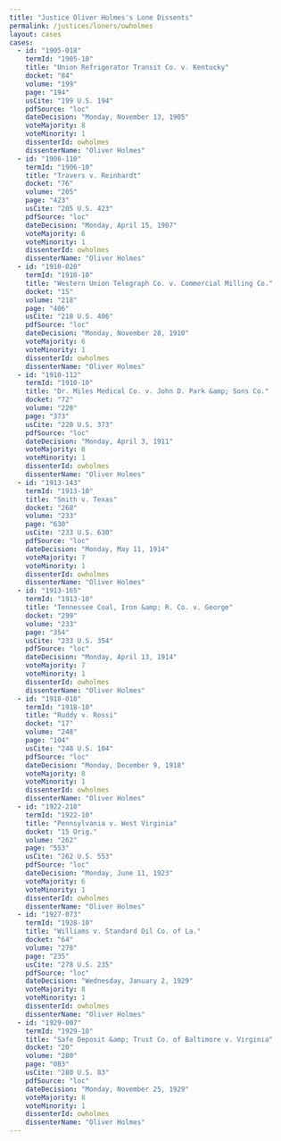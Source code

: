```yaml
---
title: "Justice Oliver Holmes's Lone Dissents"
permalink: /justices/loners/owholmes
layout: cases
cases:
  - id: "1905-018"
    termId: "1905-10"
    title: "Union Refrigerator Transit Co. v. Kentucky"
    docket: "84"
    volume: "199"
    page: "194"
    usCite: "199 U.S. 194"
    pdfSource: "loc"
    dateDecision: "Monday, November 13, 1905"
    voteMajority: 8
    voteMinority: 1
    dissenterId: owholmes
    dissenterName: "Oliver Holmes"
  - id: "1906-110"
    termId: "1906-10"
    title: "Travers v. Reinhardt"
    docket: "76"
    volume: "205"
    page: "423"
    usCite: "205 U.S. 423"
    pdfSource: "loc"
    dateDecision: "Monday, April 15, 1907"
    voteMajority: 6
    voteMinority: 1
    dissenterId: owholmes
    dissenterName: "Oliver Holmes"
  - id: "1910-020"
    termId: "1910-10"
    title: "Western Union Telegraph Co. v. Commercial Milling Co."
    docket: "15"
    volume: "218"
    page: "406"
    usCite: "218 U.S. 406"
    pdfSource: "loc"
    dateDecision: "Monday, November 28, 1910"
    voteMajority: 6
    voteMinority: 1
    dissenterId: owholmes
    dissenterName: "Oliver Holmes"
  - id: "1910-112"
    termId: "1910-10"
    title: "Dr. Miles Medical Co. v. John D. Park &amp; Sons Co."
    docket: "72"
    volume: "220"
    page: "373"
    usCite: "220 U.S. 373"
    pdfSource: "loc"
    dateDecision: "Monday, April 3, 1911"
    voteMajority: 8
    voteMinority: 1
    dissenterId: owholmes
    dissenterName: "Oliver Holmes"
  - id: "1913-143"
    termId: "1913-10"
    title: "Smith v. Texas"
    docket: "268"
    volume: "233"
    page: "630"
    usCite: "233 U.S. 630"
    pdfSource: "loc"
    dateDecision: "Monday, May 11, 1914"
    voteMajority: 7
    voteMinority: 1
    dissenterId: owholmes
    dissenterName: "Oliver Holmes"
  - id: "1913-165"
    termId: "1913-10"
    title: "Tennessee Coal, Iron &amp; R. Co. v. George"
    docket: "299"
    volume: "233"
    page: "354"
    usCite: "233 U.S. 354"
    pdfSource: "loc"
    dateDecision: "Monday, April 13, 1914"
    voteMajority: 7
    voteMinority: 1
    dissenterId: owholmes
    dissenterName: "Oliver Holmes"
  - id: "1918-018"
    termId: "1918-10"
    title: "Ruddy v. Rossi"
    docket: "17"
    volume: "248"
    page: "104"
    usCite: "248 U.S. 104"
    pdfSource: "loc"
    dateDecision: "Monday, December 9, 1918"
    voteMajority: 8
    voteMinority: 1
    dissenterId: owholmes
    dissenterName: "Oliver Holmes"
  - id: "1922-218"
    termId: "1922-10"
    title: "Pennsylvania v. West Virginia"
    docket: "15 Orig."
    volume: "262"
    page: "553"
    usCite: "262 U.S. 553"
    pdfSource: "loc"
    dateDecision: "Monday, June 11, 1923"
    voteMajority: 6
    voteMinority: 1
    dissenterId: owholmes
    dissenterName: "Oliver Holmes"
  - id: "1927-073"
    termId: "1928-10"
    title: "Williams v. Standard Oil Co. of La."
    docket: "64"
    volume: "278"
    page: "235"
    usCite: "278 U.S. 235"
    pdfSource: "loc"
    dateDecision: "Wednesday, January 2, 1929"
    voteMajority: 8
    voteMinority: 1
    dissenterId: owholmes
    dissenterName: "Oliver Holmes"
  - id: "1929-007"
    termId: "1929-10"
    title: "Safe Deposit &amp; Trust Co. of Baltimore v. Virginia"
    docket: "20"
    volume: "280"
    page: "083"
    usCite: "280 U.S. 83"
    pdfSource: "loc"
    dateDecision: "Monday, November 25, 1929"
    voteMajority: 8
    voteMinority: 1
    dissenterId: owholmes
    dissenterName: "Oliver Holmes"
---
```

